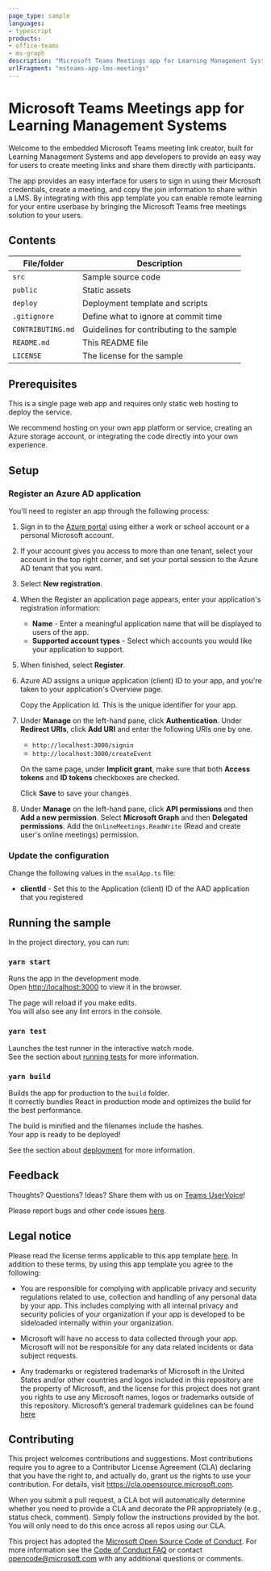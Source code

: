 ```yaml
---
page_type: sample
languages:
- typescript
products:
- office-teams
- ms-graph
description: "Microsoft Teams Meetings app for Learning Management Systems"
urlFragment: "msteams-app-lms-meetings"
---
```


# Microsoft Teams Meetings app for Learning Management Systems

<!-- 
Guidelines on README format: https://review.docs.microsoft.com/help/onboard/admin/samples/concepts/readme-template?branch=master

Guidance on onboarding samples to docs.microsoft.com/samples: https://review.docs.microsoft.com/help/onboard/admin/samples/process/onboarding?branch=master

Taxonomies for products and languages: https://review.docs.microsoft.com/new-hope/information-architecture/metadata/taxonomies?branch=master
-->

Welcome to the embedded Microsoft Teams meeting link creator, built for Learning Management Systems and app developers to provide an easy way for users to create meeting links and share them directly with participants. 

The app provides an easy interface for users to sign in using their Microsoft credentials, create a meeting, and copy the join information to share within a LMS.
By integrating with this app template you can enable remote learning for your entire userbase by bringing the Microsoft Teams free meetings solution to your users.

## Contents

| File/folder       | Description                                |
|-------------------|--------------------------------------------|
| `src`             | Sample source code                         |
| `public`          | Static assets                              |
| `deploy`          | Deployment template and scripts            |
| `.gitignore`      | Define what to ignore at commit time       |
| `CONTRIBUTING.md` | Guidelines for contributing to the sample  |
| `README.md`       | This README file                           |
| `LICENSE`         | The license for the sample                 |

## Prerequisites

This is a single page web app and requires only static web hosting to deploy the service.

We recommend hosting on your own app platform or service, creating an Azure storage account, or integrating the code directly into your own experience.

## Setup

### Register an Azure AD application

You'll need to register an app through the following process:

1. Sign in to the [Azure portal](https://go.microsoft.com/fwlink/?linkid=2083908) using either a work or school account or a personal Microsoft account.
2. If your account gives you access to more than one tenant, select your account in the top right corner, and set your portal session to the Azure AD tenant that you want.
3. Select **New registration**.
4. When the Register an application page appears, enter your application's registration information:
   * **Name** - Enter a meaningful application name that will be displayed to users of the app.
   * **Supported account types** - Select which accounts you would like your application to support.
5. When finished, select **Register**.
6. Azure AD assigns a unique application (client) ID to your app, and you're taken to your application's Overview page.

    Copy the Application Id. This is the unique identifier for your app.

7. Under **Manage** on the left-hand pane, click **Authentication**. Under **Redirect URIs**, click **Add URI** and enter the following URIs one by one.
    * `http://localhost:3000/signin`
    * `http://localhost:3000/createEvent`

    On the same page, under **Implicit grant**, make sure that both **Access tokens** and **ID tokens** checkboxes are checked.

    Click **Save** to save your changes.

7. Under **Manage** on the left-hand pane, click **API permissions** and then **Add a new permission**. Select **Microsoft Graph** and then **Delegated permissions**. Add the `OnlineMeetings.ReadWrite` (Read and create user's online meetings) permission.

### Update the configuration

Change the following values in the `msalApp.ts` file:
* **clientId** - Set this to the Application (client) ID of the AAD application that you registered

## Running the sample

In the project directory, you can run:

### `yarn start`

Runs the app in the development mode.<br />
Open [http://localhost:3000](http://localhost:3000) to view it in the browser.

The page will reload if you make edits.<br />
You will also see any lint errors in the console.

### `yarn test`

Launches the test runner in the interactive watch mode.<br />
See the section about [running tests](https://facebook.github.io/create-react-app/docs/running-tests) for more information.

### `yarn build`

Builds the app for production to the `build` folder.<br />
It correctly bundles React in production mode and optimizes the build for the best performance.

The build is minified and the filenames include the hashes.<br />
Your app is ready to be deployed!

See the section about [deployment](https://facebook.github.io/create-react-app/docs/deployment) for more information.

## Feedback

Thoughts? Questions? Ideas? Share them with us on [Teams UserVoice](https://microsoftteams.uservoice.com/forums/555103-public)!

Please report bugs and other code issues [here](https://github.com/OfficeDev/msteams-app-lms-meetings/issues/new).

## Legal notice

Please read the license terms applicable to this app template [here](https://github.com/OfficeDev/msteams-app-lms-meetings/blob/master/LICENSE). In addition to these terms, by using this app template you agree to the following:

* You are responsible for complying with applicable privacy and security regulations related to use, collection and handling of any personal data by your app.  This includes complying with all internal privacy and security policies of your organization if your app is developed to be sideloaded internally within your organization.

* Microsoft will have no access to data collected through your app.  Microsoft will not be responsible for any data related incidents or data subject requests.

* Any trademarks or registered trademarks of Microsoft in the United States and/or other countries and logos included in this repository are the property of Microsoft, and the license for this project does not grant you rights to use any Microsoft names, logos or trademarks outside of this repository.  Microsoft’s general trademark guidelines can be found [here](https://www.microsoft.com/en-us/legal/intellectualproperty/trademarks/usage/general.aspx)

## Contributing

This project welcomes contributions and suggestions.  Most contributions require you to agree to a
Contributor License Agreement (CLA) declaring that you have the right to, and actually do, grant us
the rights to use your contribution. For details, visit https://cla.opensource.microsoft.com.

When you submit a pull request, a CLA bot will automatically determine whether you need to provide
a CLA and decorate the PR appropriately (e.g., status check, comment). Simply follow the instructions
provided by the bot. You will only need to do this once across all repos using our CLA.

This project has adopted the [Microsoft Open Source Code of Conduct](https://opensource.microsoft.com/codeofconduct/).
For more information see the [Code of Conduct FAQ](https://opensource.microsoft.com/codeofconduct/faq/) or
contact [opencode@microsoft.com](mailto:opencode@microsoft.com) with any additional questions or comments.

